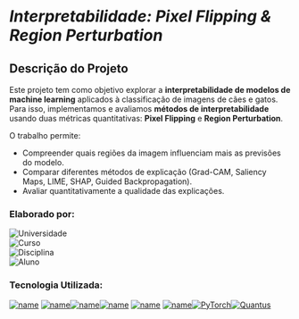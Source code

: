 # **_Interpretabilidade: Pixel Flipping & Region Perturbation_**

## Descrição do Projeto
Este projeto tem como objetivo explorar a **interpretabilidade de modelos de machine learning** aplicados à classificação de imagens de cães e gatos. Para isso, implementamos e avaliamos **métodos de interpretabilidade** usando duas métricas quantitativas: **Pixel Flipping** e **Region Perturbation**.

O trabalho permite:
- Compreender quais regiões da imagem influenciam mais as previsões do modelo.
- Comparar diferentes métodos de explicação (Grad-CAM, Saliency Maps, LIME, SHAP, Guided Backpropagation).
- Avaliar quantitativamente a qualidade das explicações.


### Elaborado por:
![Universidade](https://img.shields.io/badge/Universidade%20da%20Beira%20Interior-1E90FF?style=for-the-badge)  
![Curso](https://img.shields.io/badge/Curso-Intelig%C3%AAncia%20Artificial%20e%20Ci%C3%AAncia%20de%20Dados-1E90FF?style=for-the-badge)  
![Disciplina](https://img.shields.io/badge/Disciplina-Interpretabilidade%20e%20Causalidade-1E90FF?style=for-the-badge)  
![Aluno](https://img.shields.io/badge/Tiago%20Miguel%20Fernandes%20Marques-51653-1E90FF?style=for-the-badge)

### Tecnologia Utilizada:

[![name](https://img.shields.io/badge/PyCharm-000000.svg?&style=for-the-badge&logo=PyCharm&logoColor=white)](https://www.jetbrains.com/pycharm/) [![name](https://img.shields.io/badge/Python-FFD43B?style=for-the-badge&logo=python&logoColor=blue)](https://www.python.org/)[![name](https://img.shields.io/badge/Kaggle-20BEFF?style=for-the-badge&logo=Kaggle&logoColor=white)](https://www.kaggle.com/)[![name](https://img.shields.io/badge/GitHub-100000?style=for-the-badge&logo=github&logoColor=white)](https://github.com/) [![name](https://img.shields.io/badge/Matplotlib-%23ffffff.svg?style=for-the-badge&logo=Matplotlib&logoColor=black)](https://matplotlib.org) [![name](https://img.shields.io/badge/numpy-%23013243.svg?style=for-the-badge&logo=numpy&logoColor=white)](https://numpy.org)[![PyTorch](https://img.shields.io/badge/PyTorch-EE4C2C?logo=pytorch&logoColor=white&style=flat-square)](https://pytorch.org/)[![Quantus](https://img.shields.io/badge/Quantus-000000?style=for-the-badge&logo=python&logoColor=white)](https://github.com/understandable-machine-intelligence-lab/Quantus)

